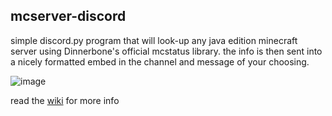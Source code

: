## mcserver-discord

simple discord.py program that will look-up any java edition minecraft server using Dinnerbone's official mcstatus library. the info is then sent into a nicely formatted embed in the channel and message of your choosing.

![image](https://user-images.githubusercontent.com/46572320/163720657-40def307-17a7-431a-a9fa-de66154e75d5.png)

read the [wiki](https://github.com/plexiondev/mcserver-discord/wiki) for more info
